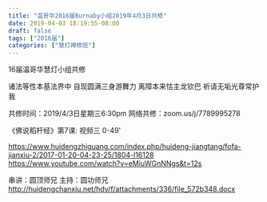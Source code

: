 ```yaml
---
title: "温哥华2016届Burnaby小组2019年4月3日共修"
date: 2019-04-03 18:19:55-08:00
draft: false
tags: ["2016届"]
categories: ["慧灯禅修班"]
---
```

16届温哥华慧灯小组共修

诸法等性本基法界中 
自现圆满三身游舞力
离障本来怙主龙钦巴 
祈请无垢光尊常护我

共修时间：2019/4/3日星期三6:30pm
网络共修：zoom.us/j/7789995278 

《佛说稻杆经》第7课:  视频三 0-49'

https://www.huidengzhiguang.com/index.php/huideng-jiangtang/fofa-jianxiu-2/2017-01-20-04-23-25/1804-l16128
https://www.youtube.com/watch?v=eMiuWGnNNgs&t=12s

串讲：圆顶师兄
主持：圆功师兄
 http://huidengchanxiu.net/hdv/f/attachments/336/file_572b348.docx
